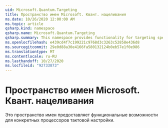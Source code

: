 ```yaml
---
uid: Microsoft.Quantum.Targeting
title: Пространство имен Microsoft. Квант. нацеливания
ms.date: 10/26/2020 12:00:00 AM
ms.topic: article
qsharp.kind: namespace
qsharp.name: Microsoft.Quantum.Targeting
qsharp.summary: This namespace provides functionality for targeting specific quantum processors.
ms.openlocfilehash: e439cd4f7c199221c9768d3c3263c52858e436d8
ms.sourcegitcommit: 29e0d88a30e4166fa580132124b0eb57e1f0e986
ms.translationtype: MT
ms.contentlocale: ru-RU
ms.lasthandoff: 10/27/2020
ms.locfileid: "92733873"
---
```

# <a name="microsoftquantumtargeting-namespace"></a>Пространство имен Microsoft. Квант. нацеливания

Это пространство имен предоставляет функциональные возможности для конкретных процессоров тактовой настройки.

